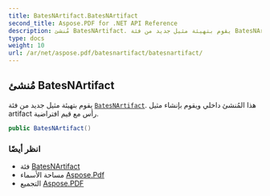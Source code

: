 ```yaml
---
title: BatesNArtifact.BatesNArtifact
second_title: Aspose.PDF for .NET API Reference
description: مُنشئ BatesNArtifact. يقوم بتهيئة مثيل جديد من فئة BatesNArtifact. هذا المُنشئ داخلي ويقوم بإنشاء مثيل artifact رأس مع قيم افتراضية
type: docs
weight: 10
url: /ar/net/aspose.pdf/batesnartifact/batesnartifact/
---
```

## مُنشئ BatesNArtifact

يقوم بتهيئة مثيل جديد من فئة [`BatesNArtifact`](../). هذا المُنشئ داخلي ويقوم بإنشاء مثيل artifact رأس مع قيم افتراضية.

```csharp
public BatesNArtifact()
```

### انظر أيضًا

* فئة [BatesNArtifact](../)
* مساحة الأسماء [Aspose.Pdf](../../../aspose.pdf/)
* التجميع [Aspose.PDF](../../../)